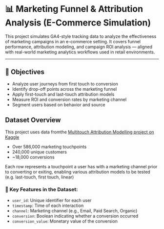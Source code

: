# 📊 Marketing Funnel & Attribution Analysis (E-Commerce Simulation)

This project simulates GA4-style tracking data to analyze the effectiveness of marketing campaigns in an e-commerce setting. It covers funnel performance, attribution modeling, and campaign ROI analysis — aligned with real-world marketing analytics workflows used in retail environments.

---

## 🎯 Objectives

- Analyze user journeys from first touch to conversion
- Identify drop-off points across the marketing funnel
- Apply first-touch and last-touch attribution models
- Measure ROI and conversion rates by marketing channel
- Segment users based on behavior and source



## Dataset Overview
This project uses data fromthe [Multitouch Attribution Modelling project on Kaggle](https://www.kaggle.com/code/hughhuyton/multitouch-attribution-modelling)

- Over 586,000 marketing touchpoints
- 240,000 unique customers
- ~18,000 conversions

Each row represents a touchpoint a user has with a marketing channel prior to converting or exiting, enabling various attribution models to be tested (e.g. last-touch, first touch, linear)

### 📄 Key Features in the Dataset:
- `user_id`: Unique identifier for each user
- `timestamp`: Time of each interaction
- `channel`: Marketing channel (e.g., Email, Paid Search, Organic)
- `conversion`: Boolean indicating whether a conversion occurred
- `conversion_value`: Monetary value of the conversion